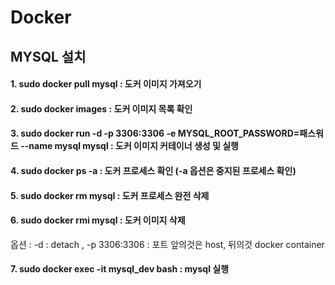 # Docker

## MYSQL 설치
#### 1. sudo docker pull mysql : 도커 이미지 가져오기
#### 2. sudo docker images : 도커 이미지 목록 확인
#### 3. sudo docker run -d -p 3306:3306 -e MYSQL_ROOT_PASSWORD=패스워드 --name mysql mysql : 도커 이미지 커테이너 생성 및 실행
#### 4. sudo docker ps -a : 도커 프로세스 확인 (-a 옵션은 중지된 프로세스 확인)
#### 5. sudo docker rm mysql : 도커 프로세스 완전 삭제
#### 6. sudo docker rmi mysql : 도커 이미지 삭제
옵션 : -d : detach , -p 3306:3306 : 포트 앞의것은 host, 뒤의것 docker container 

#### 7. sudo docker exec -it mysql_dev bash : mysql 실행
